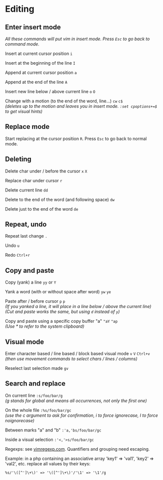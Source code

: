 Editing
=======

Enter insert mode
-----------------

_All these commands will put vim in insert mode. Press `Esc` to go back to command mode._ 

Insert at current cursor position   `i`

Insert at the beginning of the line  `I`

Append at current cursor position  `a`

Append at the end of the line   `A`

Insert new line below / above current line   `o` `O`

Change with a motion (to the end of the word, line...)  `cw` `c$`   
_(deletes up to the motion and leaves you in insert mode. `:set cpoptions+=$` to get visual hints)_


Replace mode
------------

Start replacing at the cursor position  `R`. Press `Esc` to go back to normal mode.


Deleting
--------

Delete char under / before the cursor  `x` `X`

Replace char under cursor  `r` 

Delete current line  `dd`

Delete to the end of the word (and following space)  `dw`

Delete just to the end of the word  `de`


Repeat, undo
------------

Repeat last change  `.`

Undo    `u`

Redo   `Ctrl+r`


Copy and paste
--------------

Copy (yank) a line  `yy` or `Y`

Yank a word (with or without space after word)   `yw` `ye`

Paste after / before cursor  `p` `p`     
_(If you yanked a line, it will place in a line below / above the current line)_    
_(Cut and paste works the same, but using `d` instead of `y`)_

Copy and paste using a specific copy buffer "a"  `"aY` `"ap`   
_(Use * to refer to the system clipboard)_


Visual mode
-----------

Enter character based / line based / block based visual mode  `v` `V` `Ctrl+v`    
_(then use movement commands to select chars / lines / columns)_

Reselect last selection made  `gv`


Search and replace
------------------

On current line  `:s/foo/bar/g`    
_(g stands for global and means all occurrences, not only the first one)_

On the whole file  `:%s/foo/bar/gc`    
_(use the c argument to ask for confirmation, i to force ignorecase, I to force noignorecase)_

Between marks "a" and "b"  `:'a,'bs/foo/bar/gc`

Inside a visual selection  `:'<,'>s/foo/bar/gc`

Regexps: see [vimregexp.com](http://vimregexp.com). Quantifiers and grouping need escaping.   

Example: in a php containing an associative array 'key1' => 'val1', 'key2' => 'val2', etc. replace all values by their keys:

`%s/'\([^']\+\)' => '\([^']\+\)'/'\1' => '\1'/g`


